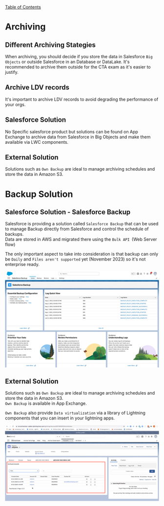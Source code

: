 [Table of Contents](../Documentation.md)
# Archiving

## Different Archiving Stategies

When archiving, you should decide if you store the data in Salesforce `Big Objects` or outside Salesforce in an Database or DataLake. It's recommended to archive them outside for the CTA exam as it's easier to justify.

## Archive LDV records
It's important to archive LDV records to avoid degrading the performance of your orgs.


## Salesforce Solution
No Specific salesforce product but solutions can be found on App Exchange to archive data from Salesforce in Big Objects and make them available via LWC components.

## External Solution
Solutions such as `Own Backup` are ideal to manage archiving schedules and store the data in Amazon S3.

# Backup Solution
## Salesforce Solution - Salesforce Backup
Salesforce is providing a solution called `Salesforce Backup` that can be used to manage Backup directly from Salesforce and control the schedule of backups.\
Data are stored in AWS and migrated there using the `Bulk API `(Web Server flow)

The only important aspect to take into consideration is that backup can only be `Daily` and `Files aren't supported` yet (November 2023) so it's not enterprise ready.

![Salesforce Backup](../../Images/CTA%20-%20Diagrams%20-%20Salesforce%20Backup.png)

## External Solution
Solutions such as `Own Backup` are ideal to manage archiving schedules and store the data in Amazon S3.\
`Own Backup` is available in App Exchange.

`Own Backup` also provide `Data virtualization` via a library of Lightning components that you can insert in your lightning apps.

![Salesforce Backup](../../Images/ownbackup-1.png)

